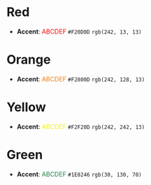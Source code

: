 # Red
- **Accent**: <font color="#f20d0d">ABCDEF</font> `#F20D0D` `rgb(242, 13, 13)`
# Orange
- **Accent**: <font color="#f2800d">ABCDEF</font> `#F2800D` `rgb(242, 128, 13)`
# Yellow
- **Accent**: <font color="#f2f20d">ABCDEF</font> `#F2F20D` `rgb(242, 242, 13)`
# Green
- **Accent**: <font color="#1e8246">ABCDEF</font> `#1E8246` `rgb(30, 130, 70)`
